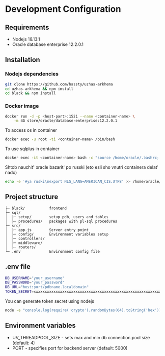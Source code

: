# Development Configuration
## Requirements
- Nodejs 16.13.1
- Oracle database enterprise 12.2.0.1

## Installation
### Nodejs dependencies
```sh
git clone https://github.com/hassty/uzhas-arkhema
cd uzhas-arkhema && npm install
cd black && npm install
```
### Docker image
```sh
docker run -d -p <host-port>:1521 --name <container-name> \
    -m 4G store/oracle/database-enterprise:12.2.0.1
```
To access os in container
```sh
docker exec -u root -ti <container-name> /bin/bash
```
To use sqlplus in container
```sh
docker exec -it <container-name> bash -c "source /home/oracle/.bashrc; sqlplus /nolog"
```
Shtob nauchit' oracle bazarit' po russki (eto esli sho vnutri containera delat' nado)
```sh
echo -e '#ya ruski\nexport NLS_LANG=AMERICAN_CIS.UTF8' >> /home/oracle/.bashrc
```

## Project structure
    ├─ black/           frontend
    ├─ sql/             
    │  ├─ setup/        setup pdb, users and tables
    │  ├─ procedures/   packages with pl-sql procedures
    ├─ src/
    │  ├─ app.js        Server entry point
    │  ├─ config/       Environment variables setup
    │  ├─ controllers/
    │  ├─ middleware/
    │  ├─ routers/
    └─ .env             Environment config file
## .env file
```sh
DB_USERNAME="your_username"
DB_PASSWORD="your_password"
DB_URL="host:port/pdbname.localdomain"
TOKEN_SECRET=xxxxxxxxxxxxxxxxxxxxxxxxxxxxxxxxxxxxxxxxxxxxxxxxxxxxxxxxxxxxxxxxxxxxxxxxxxxxxxxxxxxxxxxxxxxxxxxxxxxxxxxxxxxxxxxxxxxxxxxxxxxxxxxx
```

You can generate token secret using nodejs
```sh
node -e "console.log(require('crypto').randomBytes(64).toString('hex'))"
```

## Environment variables
- UV_THREADPOOL_SIZE - sets max and min db connection pool size (default: 4)
- PORT - specifies port for backend server (default: 5000)
